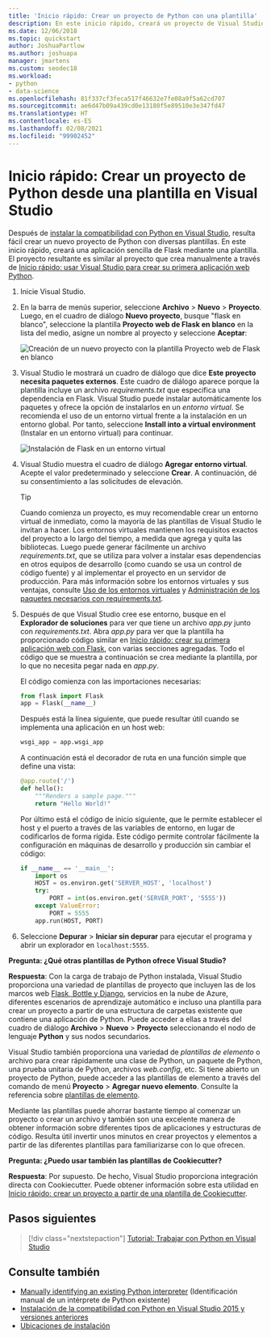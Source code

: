```yaml
---
title: 'Inicio rápido: Crear un proyecto de Python con una plantilla'
description: En este inicio rápido, creará un proyecto de Visual Studio para Python utilizando la plantilla integrada para una aplicación básica de Flask.
ms.date: 12/06/2018
ms.topic: quickstart
author: JoshuaPartlow
ms.author: joshuapa
manager: jmartens
ms.custom: seodec18
ms.workload:
- python
- data-science
ms.openlocfilehash: 81f337cf3feca517f46632e7fe08a9f5a62cd707
ms.sourcegitcommit: ae6d47b09a439cd0e13180f5e89510e3e347fd47
ms.translationtype: HT
ms.contentlocale: es-ES
ms.lasthandoff: 02/08/2021
ms.locfileid: "99902452"
---
```

# <a name="quickstart-create-a-python-project-from-a-template-in-visual-studio"></a>Inicio rápido: Crear un proyecto de Python desde una plantilla en Visual Studio

Después de [instalar la compatibilidad con Python en Visual Studio](installing-python-support-in-visual-studio.md), resulta fácil crear un nuevo proyecto de Python con diversas plantillas. En este inicio rápido, creará una aplicación sencilla de Flask mediante una plantilla. El proyecto resultante es similar al proyecto que crea manualmente a través de [Inicio rápido: usar Visual Studio para crear su primera aplicación web Python](../ide/quickstart-python.md).

1. Inicie Visual Studio.

1. En la barra de menús superior, seleccione **Archivo** > **Nuevo** > **Proyecto**. Luego, en el cuadro de diálogo **Nuevo proyecto**, busque "flask en blanco", seleccione la plantilla **Proyecto web de Flask en blanco** en la lista del medio, asigne un nombre al proyecto y seleccione **Aceptar**:

    ![Creación de un nuevo proyecto con la plantilla Proyecto web de Flask en blanco](media/quickstart-python-06-blank-flask-template.png)

1. Visual Studio le mostrará un cuadro de diálogo que dice **Este proyecto necesita paquetes externos**. Este cuadro de diálogo aparece porque la plantilla incluye un archivo *requirements.txt* que especifica una dependencia en Flask. Visual Studio puede instalar automáticamente los paquetes y ofrece la opción de instalarlos en un *entorno virtual*. Se recomienda el uso de un entorno virtual frente a la instalación en un entorno global. Por tanto, seleccione **Install into a virtual environment** (Instalar en un entorno virtual) para continuar.

    ![Instalación de Flask en un entorno virtual](media/quickstart-python-07-install-into-virtual-environment.png)

1. Visual Studio muestra el cuadro de diálogo **Agregar entorno virtual**. Acepte el valor predeterminado y seleccione **Crear**. A continuación, dé su consentimiento a las solicitudes de elevación.

    > [!Tip]
    > Cuando comienza un proyecto, es muy recomendable crear un entorno virtual de inmediato, como la mayoría de las plantillas de Visual Studio le invitan a hacer. Los entornos virtuales mantienen los requisitos exactos del proyecto a lo largo del tiempo, a medida que agrega y quita las bibliotecas. Luego puede generar fácilmente un archivo *requirements.txt*, que se utiliza para volver a instalar esas dependencias en otros equipos de desarrollo (como cuando se usa un control de código fuente) y al implementar el proyecto en un servidor de producción. Para más información sobre los entornos virtuales y sus ventajas, consulte [Uso de los entornos virtuales](../python/selecting-a-python-environment-for-a-project.md#use-virtual-environments) y [Administración de los paquetes necesarios con requirements.txt](../python/managing-required-packages-with-requirements-txt.md).

1. Después de que Visual Studio cree ese entorno, busque en el **Explorador de soluciones** para ver que tiene un archivo *app.py* junto con *requirements.txt*. Abra *app.py* para ver que la plantilla ha proporcionado código similar en [Inicio rápido: crear su primera aplicación web con Flask](../ide/quickstart-python.md), con varias secciones agregadas. Todo el código que se muestra a continuación se crea mediante la plantilla, por lo que no necesita pegar nada en *app.py*.

    El código comienza con las importaciones necesarias:

    ```python
    from flask import Flask
    app = Flask(__name__)
    ```

    Después está la línea siguiente, que puede resultar útil cuando se implementa una aplicación en un host web:

    ```python
    wsgi_app = app.wsgi_app
    ```

    A continuación está el decorador de ruta en una función simple que define una vista:

    ```python
    @app.route('/')
    def hello():
        """Renders a sample page."""
        return "Hello World!"
    ```

    Por último está el código de inicio siguiente, que le permite establecer el host y el puerto a través de las variables de entorno, en lugar de codificarlos de forma rígida. Este código permite controlar fácilmente la configuración en máquinas de desarrollo y producción sin cambiar el código:

    ```python
    if __name__ == '__main__':
        import os
        HOST = os.environ.get('SERVER_HOST', 'localhost')
        try:
            PORT = int(os.environ.get('SERVER_PORT', '5555'))
        except ValueError:
            PORT = 5555
        app.run(HOST, PORT)
    ```

1. Seleccione **Depurar** > **Iniciar sin depurar** para ejecutar el programa y abrir un explorador en `localhost:5555`.

**Pregunta: ¿Qué otras plantillas de Python ofrece Visual Studio?**

**Respuesta**: Con la carga de trabajo de Python instalada, Visual Studio proporciona una variedad de plantillas de proyecto que incluyen las de los marcos web [Flask, Bottle y Django](../python/python-web-application-project-templates.md), servicios en la nube de Azure, diferentes escenarios de aprendizaje automático e incluso una plantilla para crear un proyecto a partir de una estructura de carpetas existente que contiene una aplicación de Python. Puede acceder a ellas a través del cuadro de diálogo **Archivo** > **Nuevo** > **Proyecto** seleccionando el nodo de lenguaje **Python** y sus nodos secundarios.

Visual Studio también proporciona una variedad de *plantillas de elemento* o archivo para crear rápidamente una clase de Python, un paquete de Python, una prueba unitaria de Python, archivos *web.config*, etc. Si tiene abierto un proyecto de Python, puede acceder a las plantillas de elemento a través del comando de menú **Proyecto** > **Agregar nuevo elemento**. Consulte la referencia sobre [plantillas de elemento](python-item-templates.md).

Mediante las plantillas puede ahorrar bastante tiempo al comenzar un proyecto o crear un archivo y también son una excelente manera de obtener información sobre diferentes tipos de aplicaciones y estructuras de código. Resulta útil invertir unos minutos en crear proyectos y elementos a partir de las diferentes plantillas para familiarizarse con lo que ofrecen.

**Pregunta: ¿Puedo usar también las plantillas de Cookiecutter?**

**Respuesta**: Por supuesto. De hecho, Visual Studio proporciona integración directa con Cookiecutter. Puede obtener información sobre esta utilidad en [Inicio rápido: crear un proyecto a partir de una plantilla de Cookiecutter](../python/quickstart-04-python-in-visual-studio-project-from-cookiecutter.md).

## <a name="next-steps"></a>Pasos siguientes

> [!div class="nextstepaction"]
> [Tutorial: Trabajar con Python en Visual Studio](tutorial-working-with-python-in-visual-studio-step-01-create-project.md)

## <a name="see-also"></a>Consulte también

- [Manually identifying an existing Python interpreter](managing-python-environments-in-visual-studio.md#manually-identify-an-existing-environment) (Identificación manual de un intérprete de Python existente)
- [Instalación de la compatibilidad con Python en Visual Studio 2015 y versiones anteriores](installing-python-support-in-visual-studio.md)
- [Ubicaciones de instalación](installing-python-support-in-visual-studio.md#install-locations)
